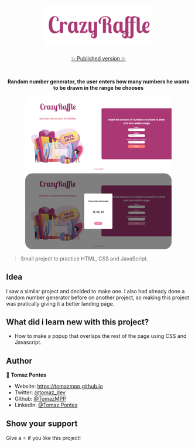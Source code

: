 <h1 align="center"><img src="/assets/img/logoo.png" width="300px"></h1>
<p align="center">
<a href="https://crazy-raffle.vercel.app" target="_blank">✨ Published version ✨</a>
</p>
<br>

<p align="center">
<b> Random number generator, the user enters how many numbers he wants to be drawn in the range he chooses</b>
</p>

<p align="center">
   <img width="400" style="border-radius: 20px" src="/assets/img/landing.png" />
   <img width="400" style="border-radius: 20px" src="/assets/img/landingresult.png" />
</p>

> Small project to practice HTML, CSS and JavaScript.

## Idea
I saw a similar project and decided to make one. I also had already done a random number generator before on another project, so making this project was pratically giving it a better landing page.

## What did i learn new with this project?
* How to make a popup that overlaps the rest of the page using CSS and Javascript.

## Author

👤 **Tomaz Pontes**

* Website: https://tomazmpp.github.io
* Twitter: [@tomaz_dev](https://twitter.com/tomaz_dev)
* Github: [@TomazMPP](https://github.com/TomazMPP)
* LinkedIn: [@Tomaz Pontes](https://linkedin.com/in/tomaz-pontes)

## Show your support

Give a ⭐️ if you like this project!
